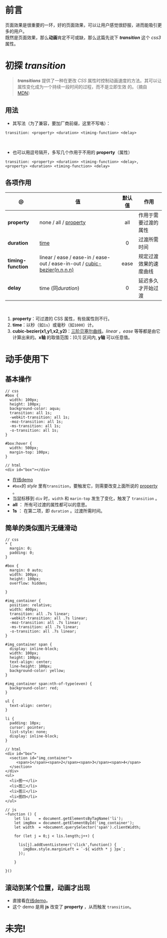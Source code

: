 # 前言
  页面效果是很重要的一环，好的页面效果，可以让用户感觉很舒服，进而能吸引更多的用户。  
  既然是页面效果，那么**动画**肯定不可或缺，那么这篇先说下 ***transition*** 这个 *css3* 属性。

# 初探 *transition* 
  >  ***transitions*** 提供了一种在更改 *CSS* 属性时控制动画速度的方法。其可以让属性变化成为一个持续一段时间的过程，而不是立即生效  的。（摘自[MDN][1]）
  
## 用法

  - 其写法（为了兼容，要加厂商前缀，这里不写咯）：
  ```
  transition: <property> <duration> <timing-function> <delay>
  ```
  <br/>

  - 也可以用逗号隔开，多写几个作用于不用的 **property**（属性）
  ```
  transition: <property> <duration> <timing-function> <delay>, <property> <duration> <timing-function> <delay>
  ```
## 各项作用

   @ | 值 |默认值| 作用 
   -- | -- | :--: | -- 
   **property** | none / all / [property](#property) | all | 作用于需要过渡的属性 
   **duration** | [time](#time) | 0 | 过渡所需时间 
   **timing-function** | linear / ease / ease-in / ease-out / ease-in-out / [cubic-bezier(n,n,n,n)](#bezier) | ease | 规定过渡效果的速度曲线 
   **delay** | time (同*duration*) | 0 | 延迟多久才开始过渡 
  <br/>

  1.  <b id="property">property</b>：可过渡的 CSS 属性，有些属性则不行。
  2.  <b id="time">time</b>：以秒（如`1s`）或毫秒（如`1000`）计。
  3.  <b id="bezier">cubic-bezier(x1,y1,x2,y2)</b>：[三阶贝塞尔曲线][3]。*linear* ，*ease* 等等都是由它计算出来的。**x轴** 的取值范围：[0,1] 区间内, **y轴** 可以任意值。

# 动手使用下

## 基本操作

  ```
  // css
  #box {
    width: 100px;
    height: 100px;
    background-color: aqua;
    transition: all 1s;
    -webkit-transition: all 1s;
    -moz-transition: all 1s;
    -ms-transition: all 1s;
    -o-transition: all 1s;
  }

  #box:hover {
    width: 500px;
    margin-top: 100px;
  }

  // html
  <div id="box"></div>
  ```
  * [在线demo][2]
  * `#box`的 *style* 里有`transition`，要触发它，则需要改变上面所说的 [property](#property) 。
  * 当鼠标移到 `div` 时，`width` 和 `marin-top` 发生了变化，触发了 `transition` 。
  * **all** ： 所有可过渡的属性都可以的意思。
  * **1s** ： 在第二项，即 `duration` 。过渡所需时间。

## 简单的类似图片无缝滑动

  ```
  // css
  * {
    margin: 0;
    padding: 0;
  }

  #box {
    margin: 0 auto;
    width: 100px;
    height: 100px;
    overflow: hidden;
    
  }

  #img_container {
    position: relative;
    width: 400px;
    transition: all .7s linear;
    -webkit-transition: all .7s linear;
    -moz-transition: all .7s linear;
    -ms-transition: all .7s linear;
    -o-transition: all .7s linear;
  }

  #img_container span {
    display: inline-block;
    width: 100px;
    height: 100px;
    text-align: center;
    line-height: 100px;
    background-color: yellow;
  }

  #img_container span:nth-of-type(even) {
    background-color: red;
  }

  ul {
    text-align: center;
  }

  li {
    padding: 10px;
    cursor: pointer;
    list-style: none;
    display: inline-block;
  }

// html
  <div id="box">
    <section id="img_container">
       <span>1</span><span>2</span><span>3</span><span>4</span>
    </section>
  </div>
  <ul>
    <li>图一</li>
    <li>图二</li>
    <li>图三</li>
    <li>图四</li>
  </ul>

  // js
  ~function () {
      let lis    = document.getElementsByTagName('li');
      let imgBox = document.getElementById('img_container');
      let width  = +document.querySelector('span').clientWidth;
      
      for (let j = 0;j < lis.length;j++) {
        
        lis[j].addEventListener('click',function() {
          imgBox.style.marginLeft = `-${ width * j }px`;
        });

      }

  }()
  ```

## 滚动到某个位置，动画才出现

  * 直接看[在线demo][4]。
  * 这个 demo 是用 **js** 改变了 **property** ，从而触发 `transition`。
  

  # 未完!




[1]: https://developer.mozilla.org/zh-CN/docs/Web/CSS/CSS_Transitions/Using_CSS_transitions
[2]: https://codepen.io/anon/pen/jYozwM
[3]: https://zh.wikipedia.org/wiki/%E8%B2%9D%E8%8C%B2%E6%9B%B2%E7%B7%9A#%E4%B8%89%E6%AC%A1%E6%96%B9%E8%B2%9D%E8%8C%B2%E6%9B%B2%E7%B7%9A
[4]: https://codepen.io/anon/pen/eywmEP